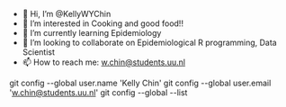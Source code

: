 - 👋 Hi, I’m @KellyWYChin
- 👀 I’m interested in Cooking and good food!!
- 🌱 I’m currently learning Epidemiology
- 💞️ I’m looking to collaborate on Epidemiological R programming, Data Scientist
- 📫 How to reach me: w.chin@students.uu.nl

<!---
KellyWYChin/KellyWYChin is a ✨ special ✨ repository because its `README.md` (this file) appears on your GitHub profile.
You can click the Preview link to take a look at your changes.
--->
git config --global user.name 'Kelly Chin'
git config --global user.email 'w.chin@students.uu.nl'
git config --global --list
